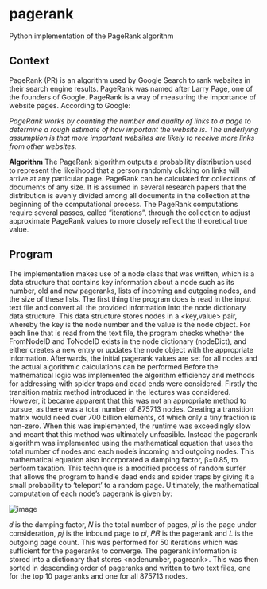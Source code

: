 # pagerank
Python implementation of the PageRank algorithm

## Context
PageRank (PR) is an algorithm used by Google Search to rank websites in their search engine results. PageRank was named after Larry Page, one of the founders of Google. PageRank is a way of measuring the importance of website pages. According to Google:

_PageRank works by counting the number and quality of links to a page to determine a rough estimate of how important the website is. The underlying assumption is that more important websites are likely to receive more links from other websites._

**Algorithm** 
The PageRank algorithm outputs a probability distribution used to represent the likelihood that a person randomly clicking on links will arrive at any particular page. PageRank can be calculated for collections of documents of any size. It is assumed in several research papers that the distribution is evenly divided among all documents in the collection at the beginning of the computational process. The PageRank computations require several passes, called “iterations”, through the collection to adjust approximate PageRank values to more closely reflect the theoretical true value.

## Program
The implementation makes use of a node class that was written, which is a data structure that contains key information about a node such as its number, old and new pageranks, lists of incoming and outgoing nodes, and the size of these lists.
The first thing the program does is read in the input text file and convert all the provided information into the node dictionary data structure. This data structure stores nodes in a <key,value> pair, whereby the key is the node number and the value is the node object. For each line that is read from the text file, the program checks whether the FromNodeID and ToNodeID exists in the node dictionary (nodeDict), and either creates a new entry or updates the node object with the appropriate information. Afterwards, the initial pagerank values are set for all nodes and the actual algorithmic calculations can be performed
Before the mathematical logic was implemented the algorithm efficiency and methods for addressing with spider traps and dead ends were considered. Firstly the transition matrix method introduced in the lectures was considered. However, it became apparent that this was not an appropriate method to pursue, as there was a total number of 875713 nodes. Creating a transition matrix would need over 700 billion elements, of which only a tiny fraction is non-zero. When this was implemented, the runtime was exceedingly slow and meant that this method was ultimately unfeasible. Instead the pagerank algorithm was implemented using the mathematical equation that uses the total number of nodes and each node’s incoming and outgoing nodes. This mathematical equation also incorporated a damping factor, β=0.85, to perform taxation. This technique is a modified process of random surfer that allows the program to handle dead ends and spider traps by giving it a small probability to ‘teleport’ to a random page. Ultimately, the mathematical computation of each node’s pagerank is given by:

![image](https://github.com/haydensflee/pagerank/assets/89950637/5d043466-63a4-458c-b1c1-2e5272811df2)

𝑑 is the damping factor, 𝑁 is the total number of pages, 𝑝𝑖 is the page under consideration, 𝑝𝑗 is the inbound page to 𝑝𝑖, 𝑃𝑅 is the pagerank and 𝐿 is the outgoing page count. This was performed for 50 iterations which was sufficient for the pageranks to converge.
The pagerank information is stored into a dictionary that stores <nodenumber, pagreank>. This was then sorted in descending order of pageranks and written to two text files, one for the top 10 pageranks and one for all 875713 nodes.
